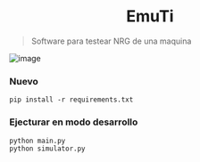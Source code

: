 <div align="center">

# EmuTi

</div>

> Software para testear NRG de una maquina

![image](https://github.com/Fabian-Martinez-Rincon/Fabian-Martinez-Rincon/assets/55964635/b571b86d-092c-4398-a842-59f0da2ef49a)

### Nuevo


```
pip install -r requirements.txt
```

### Ejecturar en modo desarrollo

```
python main.py
python simulator.py
```